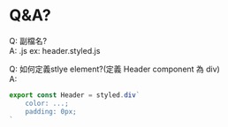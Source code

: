 
# Q&A?

Q: 副檔名?<br />
A: .js ex: header.styled.js

Q: 如何定義stlye element?(定義 Header component 為 div)<br />
A: 
``` javascript
export const Header = styled.div`
	color: ...;
	padding: 0px;
`
```